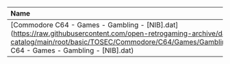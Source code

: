 |Name|Size|
|:---|---:|
|[Commodore C64 - Games - Gambling - [NIB].dat](https://raw.githubusercontent.com/open-retrogaming-archive/dat-catalog/main/root/basic/TOSEC/Commodore/C64/Games/Gambling/[NIB]/Commodore C64 - Games - Gambling - [NIB].dat)|8758|
